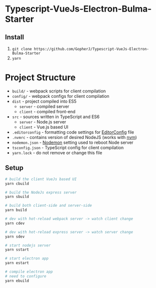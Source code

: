 # Typescript-VueJs-Electron-Bulma-Starter

## Install

1. `git clone https://github.com/GopherJ/Typescript-VueJs-Electron-Bulma-Starter`
2. `yarn`

# Project Structure

- `build/` - webpack scripts for client compilation
- `config/` - webpack configs for client compilation
- `dist` - project compiled into ES5
  - `server` - compiled server
  - `client` - compiled front-end
- `src` - sources written in TypeScript and ES6
  - `server` - Node.js server 
  - `client` - Vue.js based UI
- `.editorconfig` - formatting code settings for [EditorConfig](http://editorconfig.org/) file
- `.nvmrc` - contains version of desired NodeJS (works with [nvm](https://github.com/creationix/nvm))
- `nodemon.json` - [Nodemon](https://github.com/remy/nodemon) setting used to reboot Node server
- `tsconfig.json` - TypeScript config for client compilation
- `yarn.lock` - do not remove or change this file 

## Setup

```bash
# build the client VueJs based UI
yarn cbuild

# build the NodeJs express server
yarn sbuild

# build both client-side and server-side
yarn build

# dev with hot-reload webpack server -> watch client change
yarn cdev

# dev with hot-reload express server -> watch server change
yarn sdev

# start nodejs server
yarn sstart

# start electron app
yarn estart

# compile electron app
# need to configure
yarn ebuild
```
